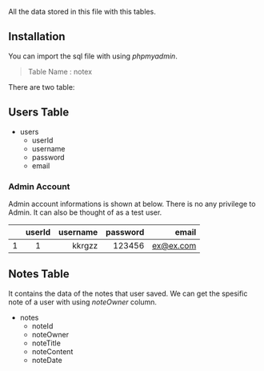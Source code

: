 All the data stored in this file with this tables.

## Installation

You can import the sql file with using *phpmyadmin*. 
> Table Name : notex

There are two table: 
## Users Table

  - users
    * userId
    * username
    * password
    * email

### Admin Account
Admin account informations is shown at below. There is no any privilege to Admin. It can also be thought of as a test user.
    
|   | userId   | username  | password |   email  |
| --|:--------:| ---------:| --------:| --------:|
| 1 | 1        | kkrgzz    | 123456   | ex@ex.com|

## Notes Table

It contains the data of the notes that user saved. We can get the spesific note of a user with using *noteOwner* column.
  - notes
    * noteId
    * noteOwner
    * noteTitle
    * noteContent
    * noteDate

